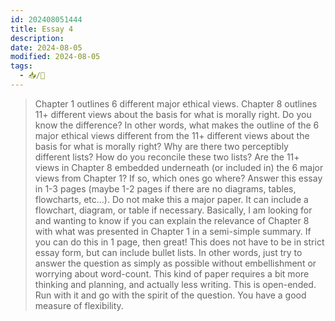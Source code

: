 ```yaml
---
id: 202408051444
title: Essay 4
description: 
date: 2024-08-05
modified: 2024-08-05
tags:
  - 📥/🌱
---
```

> Chapter 1 outlines 6 different major ethical views. Chapter 8 outlines 11+ different views about the basis for what is morally right. Do you know the difference? In other words, what makes the outline of the 6 major ethical views different from the 11+ different views about the basis for what is morally right? Why are there two perceptibly different lists? How do you reconcile these two lists? Are the 11+ views in Chapter 8 embedded underneath (or included in) the 6 major views from Chapter 1? If so, which ones go where? Answer this essay in 1-3 pages (maybe 1-2 pages if there are no diagrams, tables, flowcharts, etc...). Do not make this a major paper. It can include a flowchart, diagram, or table if necessary. Basically, I am looking for and wanting to know if you can explain the relevance of Chapter 8 with what was presented in Chapter 1 in a semi-simple summary. If you can do this in 1 page, then great! This does not have to be in strict essay form, but can include bullet lists. In other words, just try to answer the question as simply as possible without embellishment or worrying about word-count. This kind of paper requires a bit more thinking and planning, and actually less writing. This is open-ended. Run with it and go with the spirit of the question. You have a good measure of flexibility.

